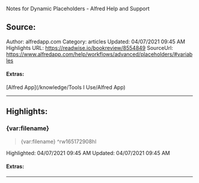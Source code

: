 Notes for Dynamic Placeholders - Alfred Help and Support

## Source:
Author: alfredapp.com
Category: articles
Updated: 04/07/2021 09:45 AM
Highlights URL: https://readwise.io/bookreview/8554849
SourceUrl: https://www.alfredapp.com/help/workflows/advanced/placeholders/#variables


#### Extras:
[Alfred App](/knowledge/Tools I Use/Alfred App)



 
-----
 ## Highlights:

### {var:filename}
>{var:filename} ^rw165172908hl


Highlighted: 04/07/2021 09:45 AM
Updated: 04/07/2021 09:45 AM


#### Extras:





------

